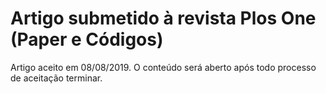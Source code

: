 # Artigo submetido à revista Plos One (Paper e Códigos)

Artigo aceito em 08/08/2019. O conteúdo será aberto após todo processo de aceitação terminar.
